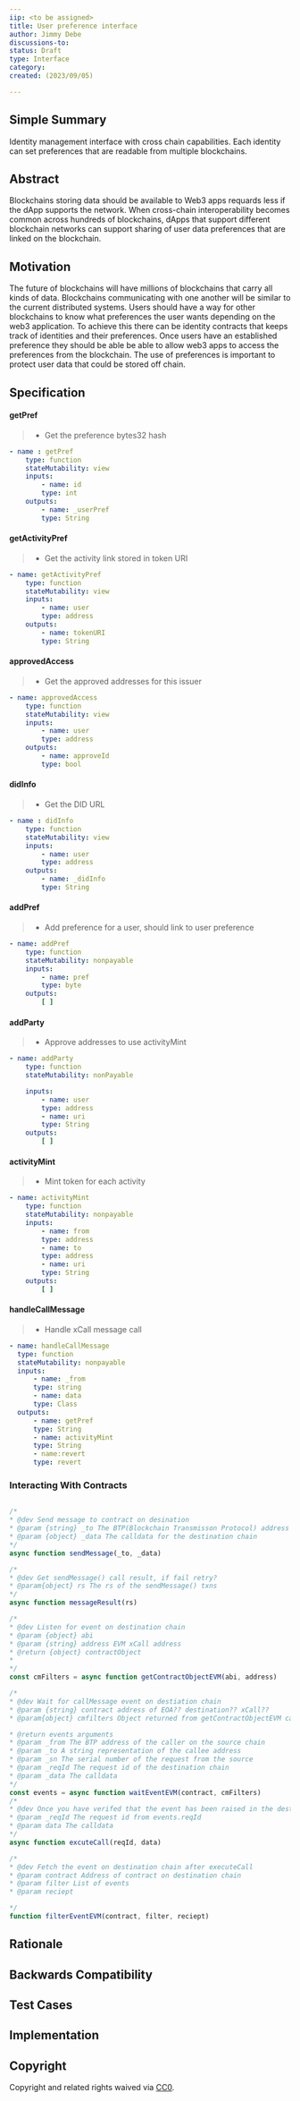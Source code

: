 ```yaml
---
iip: <to be assigned>
title: User preference interface
author: Jimmy Debe
discussions-to: 
status: Draft
type: Interface
category:
created: (2023/09/05)

---
```


<!--You can leave these HTML comments in your merged IIP and delete the visible duplicate text guides, they will not appear and may be helpful to refer to if you edit it again. This is the suggested template for new IIPs. Note that an IIP number will be assigned by an editor. When opening a pull request to submit your IIP, please use an abbreviated title in the filename, `iip-draft_title_abbrev.md`. The title should be 44 characters or less.-->


## Simple Summary
Identity management interface with cross chain capabilities. Each identity can set preferences that are readable from multiple blockchains.

## Abstract
Blockchains storing data should be available to Web3 apps requards less if the dApp supports the network. When cross-chain interoperability becomes common across hundreds of blockchains, dApps that support different blockchain networks can support sharing of user data preferences that are linked on the blockchain.

## Motivation
The future of blockchains will have millions of blockchains that carry all kinds of data. Blockchains communicating with one another will be similar to the current distributed systems. Users should have a way for other blockchains to know what preferences the user wants depending on the web3 application. To achieve this there can be identity contracts that keeps track of identities and their preferences. Once users have an established preference they should be able be able to allow web3 apps to access the preferences from the blockchain. The use of preferences is important to protect user data that could be stored off chain.

## Specification

#### getPref
> - Get the preference bytes32 hash
```yaml
- name : getPref
	type: function
	stateMutability: view
	inputs:
		- name: id
		type: int
	outputs:
		- name: _userPref
		type: String

```

#### getActivityPref
> - Get the activity link stored in token URI
```yaml
- name: getActivityPref
	type: function
	stateMutability: view
	inputs: 
		- name: user
		type: address
	outputs:
		- name: tokenURI
		type: String

```

#### approvedAccess
> - Get the approved addresses for this issuer
```yaml
- name: approvedAccess
	type: function
	stateMutability: view
	inputs:
		- name: user
		type: address
	outputs:
		- name: approveId
		type: bool

```

#### didInfo
> - Get the DID URL
```yaml
- name : didInfo
	type: function
	stateMutability: view
	inputs:
		- name: user
		type: address
	outputs:
		- name: _didInfo
		type: String

```

#### addPref
> - Add preference for a user, should link to user preference
```yaml
- name: addPref
	type: function
	stateMutability: nonpayable
	inputs:
		- name: pref
		type: byte
	outputs:
		[ ]

```

#### addParty
> - Approve addresses to use activityMint

```yaml
- name: addParty
	type: function
	stateMutability: nonPayable

	inputs:
		- name: user
		type: address
		- name: uri
		type: String
	outputs:
		[ ]

```

#### activityMint
> - Mint token for each activity
```yaml
- name: activityMint
	type: function
	stateMutability: nonpayable
	inputs:
		- name: from
		type: address
		- name: to
		type: address
		- name: uri
		type: String
	outputs:
		[ ]

```

#### handleCallMessage
> - Handle xCall message call
  ```yaml
- name: handleCallMessage
	type: function
	stateMutability: nonpayable
	inputs:
		- name: _from
		type: string
		- name: data
		type: Class 
	outputs:
		- name: getPref
		type: String
		- name: activityMint
		type: String
		- name:revert
		type: revert

   ```

### Interacting With Contracts

```js

/* 
* @dev Send message to contract on desination
* @param {string} _to The BTP(Blockchain Transmisson Protocol) address of the callee on the destination chain
* @param {object} _data The calldata for the destination chain
*/
async function sendMessage(_to, _data)

/*
* @dev Get sendMessage() call result, if fail retry?
* @param{object} rs The rs of the sendMessage() txns 
*/
async function messageResult(rs)

/*
* @dev Listen for event on destination chain
* @param {object} abi
* @param {string} address EVM xCall address 
* @return {object} contractObject
* 
*/
const cmFilters = async function getContractObjectEVM(abi, address)

/*
* @dev Wait for callMessage event on destiation chain
* @param {string} contract address of EOA?? destination?? xCall??
* @param{object} cmfilters Object returned from getContractObjectEVM callMessageFilters

* @return events arguments
* @param _from The BTP address of the caller on the source chain
* @param _to A string representation of the callee address
* @param _sn The serial number of the request from the source
* @param _reqId The request id of the destination chain
* @param _data The calldata
*/
const events = async function waitEventEVM(contract, cmFilters)
/*
* @dev Once you have verifed that the event has been raised in the destniation chain, call the handleCallMessage. This is done by calling excuteCall
* @param _reqId The request id from events.reqId
* @param data The calldata
*/
async function excuteCall(reqId, data)

/*
* @dev Fetch the event on destination chain after executeCall
* @param contract Address of contract on destination chain
* @param filter List of events
* @param reciept 

*/
function filterEventEVM(contract, filter, reciept)


```

## Rationale
<!--The rationale fleshes out the specification by describing what motivated the design and why particular design decisions were made. It should describe alternate designs that were considered and related work, e.g. how the feature is supported in other languages. The rationale may also provide evidence of consensus within the community, and should discuss important objections or concerns raised during discussion.-->


## Backwards Compatibility
<!--All IIPs that introduce backwards incompatibilities must include a section describing these incompatibilities and their severity. The IIP must explain how the author proposes to deal with these incompatibilities. IIP submissions without a sufficient backwards compatibility treatise may be rejected outright.-->

## Test Cases
<!--Test cases for an implementation are mandatory for IIPs that are affecting consensus changes. Other IIPs can choose to include links to test cases if applicable.-->


## Implementation
<!--The implementations must be completed before any IIP is given status "Final", but it need not be completed before the IIP is accepted. While there is merit to the approach of reaching consensus on the specification and rationale before writing code, the principle of "rough consensus and running code" is still useful when it comes to resolving many discussions of API details.-->


## Copyright
Copyright and related rights waived via [CC0](https://creativecommons.org/publicdomain/zero/1.0/).
